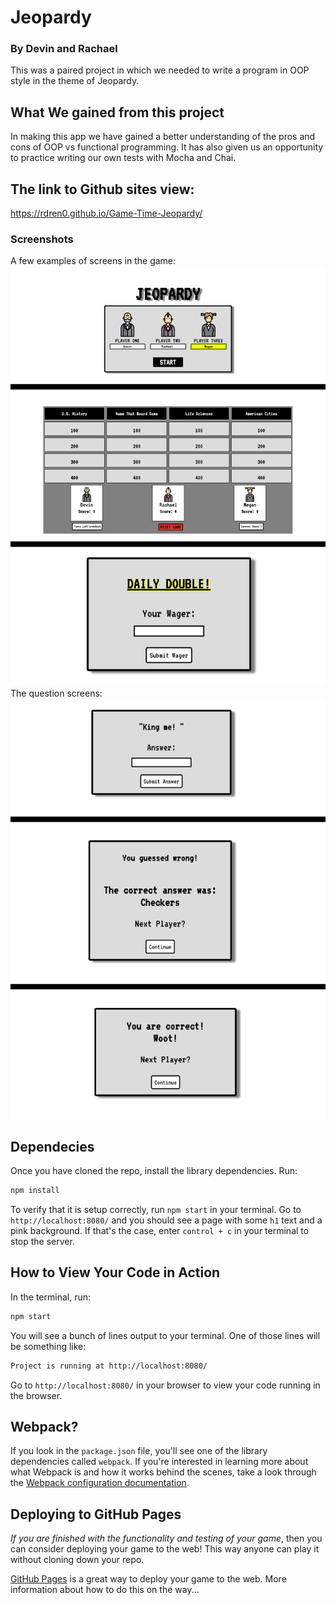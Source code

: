 
# Jeopardy
### By Devin and Rachael


This was a paired project in which we needed to write a program in OOP style in the theme of Jeopardy.

## What We gained from this project
In making this app we have gained a better understanding of the pros and cons of OOP vs functional programming. It has also given us an opportunity to practice writing our own tests with Mocha and Chai.

## The link to Github sites view:
https://rdren0.github.io/Game-Time-Jeopardy/

### Screenshots
A few examples of screens in the game:
![Game-Time-Jeopardy](FirstView.png)
The question screens:
![Game-Time-Jeopardy](QuestionView.png)




## Dependecies
Once you have cloned the repo, install the library dependencies. Run:
```bash
npm install
```
To verify that it is setup correctly, run `npm start` in your terminal. Go to `http://localhost:8080/` and you should see a page with some `h1` text and a pink background. If that's the case, enter `control + c` in your terminal to stop the server.



## How to View Your Code in Action

In the terminal, run:

```bash
npm start
```

You will see a bunch of lines output to your terminal. One of those lines will be something like:

```bash
Project is running at http://localhost:8080/
```

Go to `http://localhost:8080/` in your browser to view your code running in the browser.


## Webpack?

If you look in the `package.json` file, you'll see one of the library dependencies called `webpack`. If you're interested in learning more about what Webpack is and how it works behind the scenes, take a look through the [Webpack configuration documentation](https://webpack.js.org/concepts/).

## Deploying to GitHub Pages

_If you are finished with the functionality and testing of your game_, then you can consider deploying your game to the web! This way anyone can play it without cloning down your repo.

[GitHub Pages](https://pages.github.com/) is a great way to deploy your game to the web. More information about how to do this on the way...
